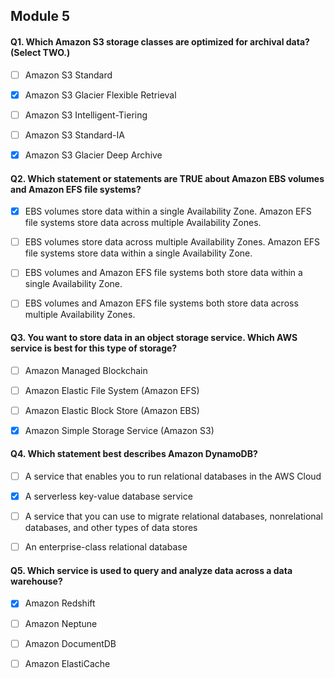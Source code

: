 ## Module 5

#### Q1. Which Amazon S3 storage classes are optimized for archival data? (Select TWO.)

- [ ] Amazon S3 Standard

- [x] Amazon S3 Glacier Flexible Retrieval

- [ ] Amazon S3 Intelligent-Tiering

- [ ] Amazon S3 Standard-IA

- [x] Amazon S3 Glacier Deep Archive


#### Q2. Which statement or statements are TRUE about Amazon EBS volumes and Amazon EFS file systems?

- [x] EBS volumes store data within a single Availability Zone. Amazon EFS file systems store data across multiple Availability Zones.

- [ ] EBS volumes store data across multiple Availability Zones. Amazon EFS file systems store data within a single Availability Zone.

- [ ] EBS volumes and Amazon EFS file systems both store data within a single Availability Zone.

- [ ] EBS volumes and Amazon EFS file systems both store data across multiple Availability Zones.


#### Q3. You want to store data in an object storage service. Which AWS service is best for this type of storage?

- [ ] Amazon Managed Blockchain

- [ ] Amazon Elastic File System (Amazon EFS)

- [ ] Amazon Elastic Block Store (Amazon EBS)

- [x] Amazon Simple Storage Service (Amazon S3)


#### Q4. Which statement best describes Amazon DynamoDB?

- [ ] A service that enables you to run relational databases in the AWS Cloud

- [x] A serverless key-value database service

- [ ] A service that you can use to migrate relational databases, nonrelational databases, and other types of data stores

- [ ] An enterprise-class relational database


#### Q5. Which service is used to query and analyze data across a data warehouse?

- [x] Amazon Redshift

- [ ] Amazon Neptune

- [ ] Amazon DocumentDB

- [ ] Amazon ElastiCache
